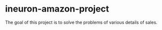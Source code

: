 # ineuron-amazon-project
The goal of this project is to solve the problems of various details of sales. 
